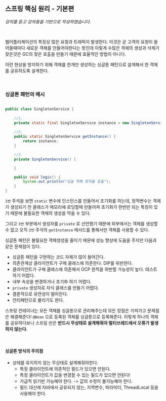## 스프링 핵심 원리 - 기본편
_강의를 듣고 강의용을 기반으로 작성하였습니다._

<br>

웹어플리케이션의 특징상 많은 요청과 트래픽이 발생한다. 이것은 곧 고객의 요청이 들어올때마다 새로운 객체를 만들어야한다는 뜻인데 이렇게 수많은 객체의 생성과 
삭제가 잦은것은 GC의 잦은 호출을 만들기 때문에 효율적인 방법이 아니다. 

이런 현상을 방지하기 위해 객체를 한개만 생성하는 싱글톤 패턴으로 설계해서 한 객체를 공유하도록 설계한다.

<br>

### 싱글톤 패턴의 예시
```java

public class SingletonService {
    
    //1.
    private static final SingletonService instance = new SingletonService();
    
    //2.
    public static SingletonService getInstance() {
        return instance;
    }

    //3.
    private SingletonService() {

    }

    public void logic() {
        System.out.println("싱글 객체 로직을 호출");
    }
}

```
 `1번` 주석을 보면 `static` 변수에 인스턴스를 만들어서 초기화를 하는데, 정적변수는 객체가 생성되기 전 클래스가 메모리에 로딩할때 만들어져 초기화가 한번만 되는 
 특징이 있기 때문에 불필요한 객체의 생성을 막을 수 있다.

그리고 `3번` 부분에서 생성자를 `private` 로 선언했기 때문에 외부에서는 객체를 생성할수 없고 오직 `2번` 주석의 `getInstance` 메서드를 통해서만 객체를 
사용할 수 있다.

싱글톤 패턴은 불필요한 객체생성을 줄이기 때문에 성능 향상에 도움을 주지만 다음과 같은 문제점이 있다.

- 싱글톤 패턴을 구현하는 코드 자체가 많이 들어간다.
- 의존관계상 클라이언트가 구체 클래스에 의존한다. DIP를 위반한다. 
- 클라이언트가 구체 클래스에 의존해서 OCP 원칙을 위반할 가능성이 높다. 테스트하기 어렵다.
- 내부 속성을 변경하거나 초기화 하기 어렵다.
- `private` 생성자로 자식 클래스를 만들기 어렵다.
- 결론적으로 유연성이 떨어진다.
- 안티패턴으로 불리기도 한다.


스프링 컨테이너는 모든 객체를 싱글톤으로 관리해주는데 모든 장점은 가져가고 문제점은 해결해준다! `@Bean` 으로 등록된 객체를 싱글톤으로 등록해준다.
이렇게 하나의 객체를 공유하다보니 스프링 빈은 **반드시 무상태로 설계해줘야 멀티쓰레드에서 오류가 발생하지 않는다.** 

<br>

#### 싱글톤 방식의 주의점
- 상태를 유지하지 않는 무상태로 설계해줘야한다.
  - 특정 클라이언트에 의존적인 필드가 있으면 안된다.
  - 특정 클라이언트가 값을 변경할 수 있는 필드가 있으면 안된다!
  - 가급적 읽기만 가능해야 한다. -> 값의 수정이 불가능해야 한다.
  - 필드 대신에 자바에서 공유되지 않는, 지역변수, 파라미터, ThreadLocal 등을 사용해야 한다.


 
<br>
<br>



